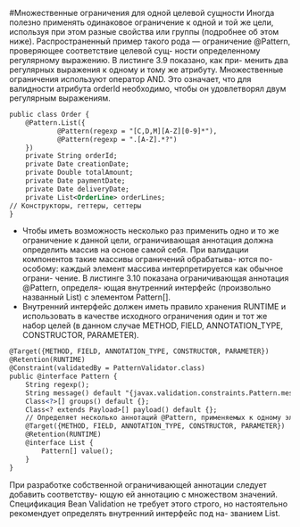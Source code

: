#Множественные ограничения для одной целевой сущности
Иногда полезно применять одинаковое ограничение к одной и той же цели, используя
при этом разные свойства или группы (подробнее об этом ниже). Распространенный
пример такого рода — ограничение @Pattern, проверяющее соответствие целевой сущ-
ности определенному регулярному выражению. В листинге 3.9 показано, как при-
менить два регулярных выражения к одному и тому же атрибуту. Множественные
ограничения используют оператор AND. Это означает, что для валидности атрибута
orderId необходимо, чтобы он удовлетворял двум регулярным выражениям.
```xml
public class Order {
    @Pattern.List({
            @Pattern(regexp = "[C,D,M][A-Z][0-9]*"),
            @Pattern(regexp = ".[A-Z].*?")
    })
    private String orderId;
    private Date creationDate;
    private Double totalAmount;
    private Date paymentDate;
    private Date deliveryDate;
    private List<OrderLine> orderLines;
// Конструкторы, геттеры, сеттеры
}
```
* Чтобы иметь возможность несколько раз применить одно и то же ограничение
к данной цели, ограничивающая аннотация должна определить массив на основе
самой себя. При валидации компонентов такие массивы ограничений обрабатыва-
ются по-особому: каждый элемент массива интерпретируется как обычное ограни-
чение. В листинге 3.10 показана ограничивающая аннотация @Pattern, определя-
ющая внутренний интерфейс (произвольно названный List) с элементом Pattern[].
* Внутренний интерфейс должен иметь правило хранения RUNTIME и использовать
в качестве исходного ограничения один и тот же набор целей (в данном случае
METHOD, FIELD, ANNOTATION_TYPE, CONSTRUCTOR, PARAMETER).
```xml
@Target({METHOD, FIELD, ANNOTATION_TYPE, CONSTRUCTOR, PARAMETER})
@Retention(RUNTIME)
@Constraint(validatedBy = PatternValidator.class)
public @interface Pattern {
    String regexp();
    String message() default "{javax.validation.constraints.Pattern.message}";
    Class<?>[] groups() default {};
    Class<? extends Payload>[] payload() default {};
    // Определяет несколько аннотаций @Pattern, применяемых к одному элементу
    @Target({METHOD, FIELD, ANNOTATION_TYPE, CONSTRUCTOR, PARAMETER})
    @Retention(RUNTIME)
    @interface List {
        Pattern[] value();
    }
}
```
При разработке собственной ограничивающей аннотации следует добавить соответству-
ющую ей аннотацию с множеством значений. Спецификация Bean Validation не требует
этого строго, но настоятельно рекомендует определять внутренний интерфейс под на-
званием List.
